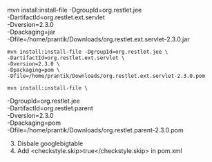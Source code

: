 mvn install:install-file -DgroupId=org.restlet.jee \
    -DartifactId=org.restlet.ext.servlet \
    -Dversion=2.3.0 \
    -Dpackaging=jar \
    -Dfile=/home/prantik/Downloads/org.restlet.ext.servlet-2.3.0.jar


    mvn install:install-file -DgroupId=org.restlet.jee \
    -DartifactId=org.restlet.ext.servlet \
    -Dversion=2.3.0 \
    -Dpackaging=pom \
    -Dfile=/home/prantik/Downloads/org.restlet.ext.servlet-2.3.0.pom

    mvn install:install-file \
  -DgroupId=org.restlet.jee \
  -DartifactId=org.restlet.parent \
  -Dversion=2.3.0 \
  -Dpackaging=pom \
  -Dfile=/home/prantik/Downloads/org.restlet.parent-2.3.0.pom


  3. Disbale googlebigtable
  4. Add <checkstyle.skip>true</checkstyle.skip> in pom.xml
